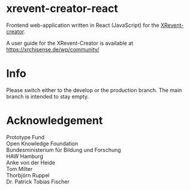 # xrevent-creator-react
Frontend web-application written in React (JavaScript) for the [XRevent-creator](http://xrevent-creator.de).

A user guide for the XRevent-Creator is available at https://xrchisense.de/wp/community/

# Info
Please switch either to the develop or the production branch. The main branch is intended to stay empty.

# Acknowledgement
Prototype Fund<br/>
Open Knowledge Foundation<br/>
Bundesministerium für Bildung und Forschung<br/>
HAW Hamburg<br/>
Anke von der Heide<br/>
Tom Milter<br/>
Thorbjörn Ruppel<br/>
Dr. Patrick Tobias Fischer<br/>
